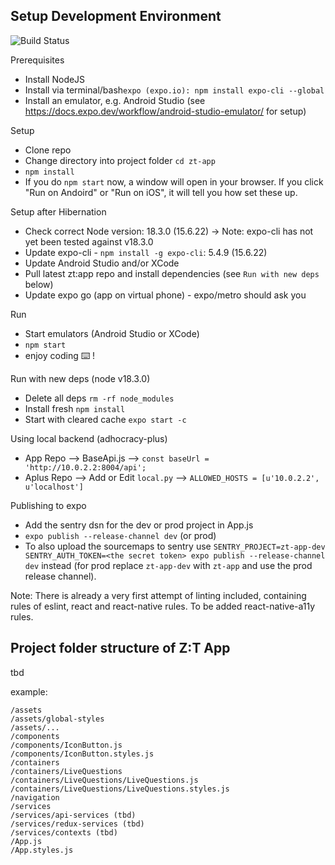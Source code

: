 ## Setup Development Environment

![Build Status](https://github.com/liqd/zt-app/actions/workflows/react.yml/badge.svg)

Prerequisites
- Install NodeJS
- Install via terminal/bash`expo (expo.io): npm install expo-cli --global`
- Install an emulator, e.g. Android Studio (see https://docs.expo.dev/workflow/android-studio-emulator/ for setup)

Setup
- Clone repo
- Change directory into project folder `cd zt-app`
- `npm install`
- If you do `npm start` now, a window will open in your browser. If you click "Run on Andoird" or "Run on iOS", it will tell you how set these up.

Setup after Hibernation
- Check correct Node version: 18.3.0 (15.6.22) -> Note: expo-cli has not yet been tested against v18.3.0
- Update expo-cli - `npm install -g expo-cli`: 5.4.9 (15.6.22)
- Update Android Studio and/or XCode
- Pull latest zt:app repo and install dependencies (see `Run with new deps` below)
- Update expo go (app on virtual phone) - expo/metro should ask you

Run
- Start emulators (Android Studio or XCode)
- `npm start`
- enjoy coding ⌨️ !

Run with new deps (node v18.3.0)
- Delete all deps `rm -rf node_modules`
- Install fresh `npm install`
- Start with cleared cache `expo start -c`

Using local backend (adhocracy-plus)
- App Repo --> BaseApi.js --> `const baseUrl = 'http://10.0.2.2:8004/api';`
- Aplus Repo --> Add or Edit `local.py` --> `ALLOWED_HOSTS = [u'10.0.2.2', u'localhost']`

Publishing to expo
- Add the sentry dsn for the dev or prod project in App.js
- `expo publish --release-channel dev` (or prod)
- To also upload the sourcemaps to sentry use `SENTRY_PROJECT=zt-app-dev
SENTRY_AUTH_TOKEN=<the secret token> expo publish --release-channel dev`
instead (for prod replace `zt-app-dev` with `zt-app` and use the prod release channel).

Note: There is already a very first attempt of linting included, containing rules
of eslint, react and react-native rules. To be added react-native-a11y rules.

## Project folder structure of Z:T App
tbd

example:
```
/assets
/assets/global-styles
/assets/...
/components
/components/IconButton.js
/components/IconButton.styles.js
/containers
/containers/LiveQuestions
/containers/LiveQuestions/LiveQuestions.js
/containers/LiveQuestions/LiveQuestions.styles.js
/navigation
/services
/services/api-services (tbd)
/services/redux-services (tbd)
/services/contexts (tbd)
/App.js
/App.styles.js
```
